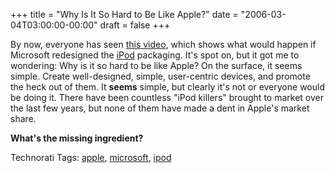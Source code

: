 +++
title = "Why Is It So Hard to Be Like Apple?"
date = "2006-03-04T03:00:00-00:00"
draft = false
+++

By now, everyone has seen [this
video](http://youtube.com/watch?v=EUXnJraKM3k), which shows what would
happen if Microsoft redesigned the
[iPod](http://www.amazon.com/exec/obidos/redirect?link_code=ur2&tag=approachingno-20&camp=1789&creative=9325&path=external-search%3Fsearch-type=ss%26index=blended%26keyword=iPod)
packaging. It's spot on, but it got me to wondering: Why is it so hard
to be like Apple? On the surface, it seems simple. Create well-designed,
simple, user-centric devices, and promote the heck out of them. It
**seems** simple, but clearly it's not or everyone would be doing it.
There have been countless "iPod killers" brought to market over the last
few years, but none of them have made a dent in Apple's market share.

**What's the missing ingredient?**

Technorati Tags:
<a href="http://technorati.com/tag/apple" rel="tag">apple</a>,
<a href="http://technorati.com/tag/microsoft" rel="tag">microsoft</a>,
<a href="http://technorati.com/tag/ipod" rel="tag">ipod</a>


